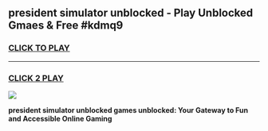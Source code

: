 
## president simulator unblocked - Play Unblocked Gmaes & Free #kdmq9
<h3>
<a href="https://news.freeplayer.one?title=president_simulator_unblocked&ref=24F">CLICK TO PLAY</a></h3>
<hr>

<h3>
<a href="https://news.freeplayer.one?title=president_simulator_unblocked&ref=24F">CLICK 2 PLAY</a>
  
</h3>

<a href="https://news.freeplayer.one?title=president_simulator_unblocked&ref=24F/"><img src="https://clearcache.store/games.png"></a>


**president simulator unblocked games unblocked: Your Gateway to Fun and Accessible Online Gaming**
